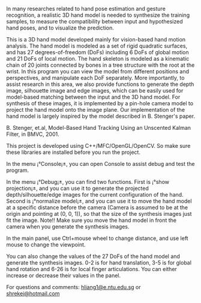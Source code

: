 In many researches related to hand pose estimation and gesture recognition, a realistic 3D hand model is needed to synthesize the training samples, to measure the compatibility between input and hypothesized hand poses, and to visualize the prediction. 

This is a 3D hand model developed mainly for vision-based hand motion analysis. The hand model is modeled as a set of rigid quadratic surfaces, and has 27 degrees-of-freedom (DoFs) including 6 DoFs of global motion and 21 DoFs of local motion. The hand skeleton is modeled as a kinematic chain of 20 joints connected by bones in a tree structure with the root at the wrist. In this program you can view the model from different positions and perspectives, and manipulate each DoF separately. More importantly, to assist research in this area, we also provide functions to generate the depth image, silhouette image and edge images, which can be easily used for model-based matching between the input and the 3D hand model. For synthesis of these images, it is implemented by a pin-hole camera model to project the hand model onto the image plane. Our implementation of the hand model is largely inspired by the model described in B. Stenger's paper. 

B. Stenger, et.al, Model-Based Hand Tracking Using an Unscented Kalman Filter, in BMVC, 2001.

This project is developed using C++/MFC/OpenGL/OpenCV. So make sure these libraries are installed before you run the project. 

In the menu ¡°Console¡±, you can open Console to assist debug and test the program. 

In the menu ¡°Debug¡±, you can find two functions. First is ¡°show projection¡±, and you can use it to generate the projected depth/silhouette/edge images for the current configuration of the hand. Second is ¡°normalize model¡±, and you can use it to move the hand model at a specific distance before the camera (Camera is assumed to be at the origin and pointing at (0, 0, 1)), so that the size of the synthesis images just fit the image. Note!! Make sure you move the hand model in front the camera when you generate the synthesis images.  

In the main panel, use Ctrl+mouse wheel to change distance, and use left mouse to change the viewpoint. 

You can also change the values of the 27 DoFs of the hand model and generate the synthesis images. 0-2 is for hand translation, 3-5 is for global hand rotation and 6-26 is for local finger articulations. You can either increase or decrease their values in the panel. 

For questions and comments: hliang1@e.ntu.edu.sg or shrekei@hotmail.com
